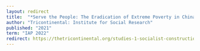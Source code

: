 ```yaml
---
layout: redirect
title:  "*Serve the People: The Eradication of Extreme Poverty in China*"
author: "Tricontinental: Institute for Social Research"
published: "2021"
term: "IAP 2022"
redirect: https://thetricontinental.org/studies-1-socialist-construction/
---
```

